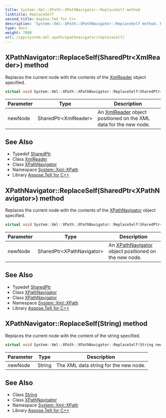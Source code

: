 ```yaml
---
title: System::Xml::XPath::XPathNavigator::ReplaceSelf method
linktitle: ReplaceSelf
second_title: Aspose.TeX for C++
description: 'System::Xml::XPath::XPathNavigator::ReplaceSelf method. Replaces the current node with the contents of the XmlReader object specified in C++.'
type: docs
weight: 7000
url: /cpp/system.xml.xpath/xpathnavigator/replaceself/
---
```

## XPathNavigator::ReplaceSelf(SharedPtr\<XmlReader\>) method


Replaces the current node with the contents of the [XmlReader](../../../system.xml/xmlreader/) object specified.

```cpp
virtual void System::Xml::XPath::XPathNavigator::ReplaceSelf(SharedPtr<XmlReader> newNode)
```


| Parameter | Type | Description |
| --- | --- | --- |
| newNode | SharedPtr\<XmlReader\> | An [XmlReader](../../../system.xml/xmlreader/) object positioned on the XML data for the new node. |

## See Also

* Typedef [SharedPtr](../../../system/sharedptr/)
* Class [XmlReader](../../../system.xml/xmlreader/)
* Class [XPathNavigator](../)
* Namespace [System::Xml::XPath](../../)
* Library [Aspose.TeX for C++](../../../)
## XPathNavigator::ReplaceSelf(SharedPtr\<XPathNavigator\>) method


Replaces the current node with the contents of the [XPathNavigator](../) object specified.

```cpp
virtual void System::Xml::XPath::XPathNavigator::ReplaceSelf(SharedPtr<XPathNavigator> newNode)
```


| Parameter | Type | Description |
| --- | --- | --- |
| newNode | SharedPtr\<XPathNavigator\> | An [XPathNavigator](../) object positioned on the new node. |

## See Also

* Typedef [SharedPtr](../../../system/sharedptr/)
* Class [XPathNavigator](../)
* Class [XPathNavigator](../)
* Namespace [System::Xml::XPath](../../)
* Library [Aspose.TeX for C++](../../../)
## XPathNavigator::ReplaceSelf(String) method


Replaces the current node with the content of the string specified.

```cpp
virtual void System::Xml::XPath::XPathNavigator::ReplaceSelf(String newNode)
```


| Parameter | Type | Description |
| --- | --- | --- |
| newNode | String | The XML data string for the new node. |

## See Also

* Class [String](../../../system/string/)
* Class [XPathNavigator](../)
* Namespace [System::Xml::XPath](../../)
* Library [Aspose.TeX for C++](../../../)
